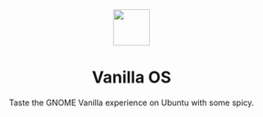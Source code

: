 <div align="center">
  <img src="https://github.com/Vanilla-OS/vanilla-os-build/raw/master/assets/images/vanilla-os-logo.svg" width="64">
  <h1 align="center">Vanilla OS</h1>
  <p align="center">Taste the GNOME Vanilla experience on Ubuntu with some spicy.</p>
</div>
